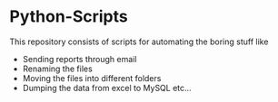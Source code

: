 # Python-Scripts

This repository consists of scripts for automating the boring stuff like 
- Sending reports through email
- Renaming the files
- Moving the files into different folders
- Dumping the data from excel to MySQL etc...